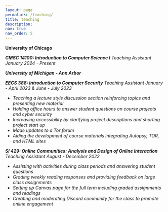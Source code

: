```yaml
---
layout: page
permalink: /teaching/
title: teaching
description: 
nav: true
nav_order: 5
---
```

**University of Chicago**

<i> **CMSC 14100: Introduction to Computer Science I** <i>
<i> Teaching Assistant January 2024 - Present <i>

**University of Michigan - Ann Arbor**

<i> **EECS 388: Introduction to Computer Security** <i>
<i> Teaching Assistant January - April 2023 & June - July 2023 <i>
<ul>
  <li>Teaching a lecture style discussion section reinforcing topics and presenting new material</li>
  <li>Holding office hours to answer student questions on course projects and cyber security</li>
  <li>Increasing accessibility by clarifying project descriptions and shorting project start up</li>
  <li>Made updates to a Tor forum</li>
  <li>Aiding the development of course materials integrating Autopsy, TOR, and HTML sites</li>
</ul>


**SI 429: Online Communities: Analysis and Design of Online Interaction**
<i> Teaching Assistant August - December 2022 <i>
<ul>
  <li>Assisting with activities during class periods and answering student questions</li>
  <li>Grading weekly reading responses and providing feedback on large class assignments</li>
  <li>Setting up Canvas page for the full term including graded assignments and readings</li>
  <li>Creating and moderating Discord community for the class to promote online engagement</li>
</ul>







